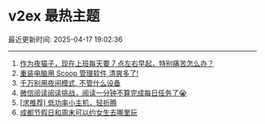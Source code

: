 # v2ex 最热主题

最近更新时间: 2025-04-17 19:02:36

--- 
1. [作为夜猫子，现在上班每天要 7 点左右早起，特别痛苦怎么办？](https://www.v2ex.com/t/1126029) 
2. [重装电脑用 Scoop 管理软件,清爽多了!](https://www.v2ex.com/t/1126032) 
3. [千万别用夜间模式, 不管什么设备](https://www.v2ex.com/t/1126131) 
4. [微信阅读阅读挑战，阅读一分钟不算完成每日任务了😭](https://www.v2ex.com/t/1126035) 
5. [[求推荐] 低功率小主机，轻折腾](https://www.v2ex.com/t/1126081) 
6. [成都节假日和周末可以约女生去哪里玩](https://www.v2ex.com/t/1126114) 
